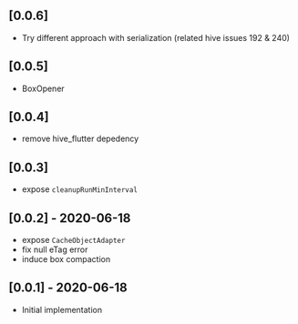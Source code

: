 ## [0.0.6]

* Try different approach with serialization (related hive issues 192 & 240)

## [0.0.5]

* BoxOpener

## [0.0.4]

* remove hive_flutter depedency

## [0.0.3]

* expose `cleanupRunMinInterval`

## [0.0.2] - 2020-06-18

* expose `CacheObjectAdapter`
* fix null eTag error
* induce box compaction

## [0.0.1] - 2020-06-18

* Initial implementation
